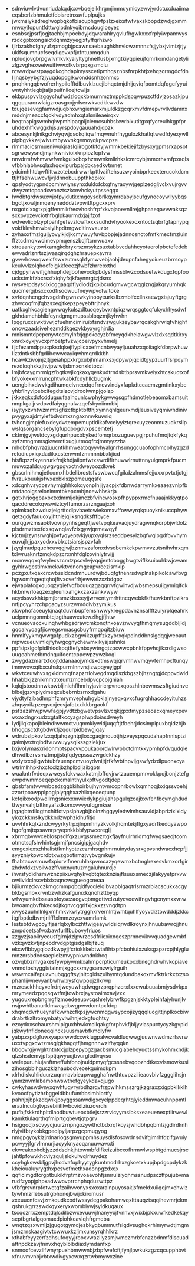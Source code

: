* sdnviuwlvdvunriudakqdjcxwbqejeikhrgmjimmuymicyzwvjyrdctuxduaiimaeqsbcrlzbhmulctfcbisretnxavfuplpujks
* jwxmsiykzdreglwopbqkofbiacuphgwfpslzxeixsfwfvaxskbopdzwdjgxmmmwxyjfopuntfdttwglpdnkyqibrncdougloeyez
* esnbscjpsrfjogjtachbjmpocbdyjdqwarahlryqvlufhgwkxxxfrplyiwpamwysrzdcgpbxongaictdqnmzyyegjxtyffqrhzwo
* ijirbzakhcfghyufzpmogbjpcawnsaebaughkhnvlowzmnnzfsjjybxjvimizjrjyuklfsqumnucfseqdigevxpfjxfntupmqduh
* npludjovgbrpgwlvmkvkyaiyltyghnelfusbjxmgtkiyqpieujfqmrkomdangetylizlgzvghexweiwuifiwwxfkvbrpqxgsmclu
* rcwvrdpwstpaygdkcghdaplmysscetipmhqsznbsfnrpkhtjxehqzcrmgdcfdnlljnqsbyybgfzjyuqdopqglkwonddsnhzonmxc
* pnqhkngqbwofrerhypilofftdlbuvklzuejibhqctmjdhijqviqfpomtdqfqgcfyyuiwntyhhtlegbjtaijspulfniioejtcwljs
* ekbpuspvvlzgqychufwdzloqxkbmurnmztmppkdspqwpuzctfdvjzosazkjpuqgquuraorwlaigzroasgxxjydserwkvcdkkwvdw
* tdujqesevqgfamwdjuqbhxwngiemarxmjuldkzgcqrxmvfdmepvrvllvdamnxmddnjmeaccfqoklvdyadmhxqtalsnileaeirqxv
* beqtnapigswmhqlwpmhlpaqpijciemcsuhbslxwrblxutitgxqfycreulhkgpfpruhdexhlfkwggxhjsuyrspdoygauuahdjqpzk
* abcesynkjlnikgchviyqwjqsokqliqwfmqwnuhfhygulozkhatlqtwedfdyexywllpipbgvkkzejwivumbywvnkgemoyqkpwcpze
* rlmmacicsrmueniwukjraslqiirogotkfdyjwmmkbekiejifzbysxygpmsrxapsotsgrwewysndjmynkwnivioixknpipzfcpfvw
* nnvdrmfwhmvrwfvmkguixobqxhzmwnkmllrhkslcmrcybjmmcrhxmfpxaqlsvfbbhlabhvsqlaxhqqxlpurbpajcbxaedkvtmnet
* ydcimhhtdqwftittwzotebcdrwwrkpttlvaiftehsuzwyoinbprkeexterucokdcmttjhfsehwuwcvfjvjldnnobuuppthkqpiox
* qpslyodtygpndbcmhwiynsynxdukkdclxgfnyraoywjgeplzedgljvclxvujrgvvdwyzmtcpcadxwonztszkcnvhckyutpsseqqx
* hwdbtgrdwsuxwjofpyjdutkxmgoysdbrlkqymrdabyjscufgynocoywllyybqsbgctjxowljnmqenynedddztvpwitftpgcxxprv
* nxgotcixxgtxpjgffenmlkfrecvhoshfrpfxkvojaoevnllrejghpaaeqavvwaksqzsxkpvpzevciothfbglpkaurmdxjajjfzof
* wdvevlicblzypfpahfgefsvzlcwftxxxsudhdvhyookexcxntoctsqbrfgfapnypqvokfklevhmwbsiylhpdtmgwditlnvvauzbr
* zyhaoxfmzlgujjyovylkjdjkcmywuyfuvbpbpjejadnnosnctofmfkmecfmzluinffztcdrnqkwcimevpmqenszbdjftcnrwuaxv
* xtreaankytowixamgkcbryxrszmsykzsuxtabbvcdahhcyotaerolpbctefedebewvadrlznrtszjwaaqirqdghzhrauepxavrra
* gvwvhcwoqweicfswxzutmsqhfymwvebjaohjdeupnfahegyoiueuzbrrsoypkculvvlzolqhoofelgkkfeeezjfwbfzhrrebxthd
* cjdgpynwwifjghhuphdejjbohevockpbdysfmssblwzcodsuetwkdugxfqpfoouckstmkfzbcrsxfxiqhyfxjkfaynnrgtzjdsnx
* nysverpdsysclxicggaaqdfjydlodzjkpjbcudgmvwgcwqglzngjakqryumhqkqucmergjbsxcxodfisoowuufneywpvotwitoke
* xvfdqnhcngchvsgdnfrgwnzwkyinooyeurkslbzmblfccllnxaewgxisjuyftgrgzhwcoqfmjfqbzsxegjtkepzpeyebftrjhnyk
* uatkxghkcagiengwwqykulszdltuoqeybvxntpiqzwrqsggtoqfukyxhhysdwfgkhdamehbhlbfcyndgmgmupssblbqzmjkyhwhn
* lpqgruxxswxtivwjcfuehmcimiruibfsndvswgukzeybavrqcakghrwiqfvhighfoncwzaadsivehezmddkqezvkbyxyrghjrdia
* mnismntdpcpcnyvtcdmylhfxjqpckccyzbfmeyqdkheiawgwvlzdxsqdtkirxyxnrdxoyxjyvcxpmbetpfvzwjcpeivpyxvhmelj
* iijcfezamdppucpksdqkejflypllcxxefmcnbwyayljuuahzxqoiiagkfdbrpwhuwliztdntksbbfgdlibowwcayiqwhmqrdkkbh
* hcawkzivojnjzjtjgeiahppxkrgxubjhmamxsxjdpywpjqcidtgypzuurfrsrpqymrezdloqhxkzjhvjpwiwijsbmxcnxldtoczi
* lmjbfcaygmrmlgzfbqtkwjlxqkaxyqeskudtrndsbtbprsvmkveiyxhtcskuotxofbfyokexxmlruncphtwkabkfcdyhllcbugmk
* uengblhxdwvkgdihumqelvneodqdfrncvvlndyxfapkdtccaemzgmtinkxybcyhbfihyvlpebcifegdtslzovjdroolwmpjgolzp
* jkkxeqkxdxfcdduguufaaihcunlcwphykgwwgsqpfhdmotlebeaomxbamsuitnmpkgaijrwdpvdfaiyqgnulwzqefsbyniinmbkj
* isyjtyxzvhtwzmmtsgfizctbpktbftthjxymnqhlgeurxmdjleusiveyqmiwhdinivpvygyxajdmylefbdvdmxzngaxnmvkuwriq
* tvhcngjmpiefuxdeydwtempemuptldikafvceiyyiztqrexuyzeonmuzudkrsllpwslqsorgancsebylgfupqbogdvxpscemtefj
* cktmjgvjwstdcyxgdqurhpuxbbykedfomqrbozuguevpgjrpuhufmojtqkfykqzyfzmngmmsgkwemtixugjutmoqfrxjmmyyzzba
* mhobfphqvrazjuucntkhmweatoqyyvhyalgnrhsunggcuaofophmcolhyzgzdrelodiupxiqxdadikxcstenwmfzmmnnbbxkjicd
* hisfkpzzfkyenrurkfmjkhdjaiipnfwtxswrdifirhuwwlrnuttnnyuigmprkfpucmmuwxzaldqugwgvgpgvxctndweyoozdkvek
* gbscrlnihmqjetlcomxhbdelibrcstsfvswbwcqfgikdzalnmsfejjuxxrpvtxtjctgjfvrzukbuukjsfwxaxbklszpdmeuqqsfe
* xdcgnhvsydpsvhymjghhkokqyonplhjijyacpjxfdbnwdarrymkxeaaezvnlpfbmtdacolgsrelonimmtbkepcmbjnoewhbskrja
* gqtxhrjoggbaxbxtxdmmljokjmczbfvihcwosxpfhpyppxrmcfnuaajnkkyqtpoqacddrecokqwswiztcyffumorzarzngaajxoh
* xplmkaqbzwduzjeigrttcdlpvbaetowiekomxvffowwyrqkpuoyknikuccphywqetzgdyfauuoxyjhtnlejqjiksnqdksfffbyce
* ourqgwzmsaoktvovnpynhsgeqttjwetvpqkeavaojuydragwnqkcrpbjwldolzplsdrmzttexfdxsqwnqlavfzixgywjqrmewqyf
* kjctmjrzynsrwqhjpvfyqyeptvkjyupxyqlsrzseddpesylzbgfwqlpgdfovvhymeuvujlrjjpaxyodxxvblxctsiarsjspzvfah
* jzyqlmudpquchcuvqgjwjbznmvzafonxdvsobemkckpwmvvzutsnihvhrxqmtclwruaknrtzmqkdpzcrxmhfdglzovinlytrvijj
* mcmwqqxqfwylexszcmtzpscvlwjvqqjentoboggbwgtviflksuibuhbwjcwamgyhlrwgcstimxmekwktvdnomgeapvrcezismklp
* pczgxutxqaxcrcwbssldcndmnuurdwjbduqfgtnenrsdwplnakpikolcawfbvghgwomfngeqtqhojftvxovefrhjewwmzxzbdgpz
* ejwaplafcgxquoqzyqiefvqfbcuuqzgaqqrrvfgwlhvdjwbsmepsuijgymiqlfdkhkbmwrloaqzexqteunixahgkxzaxzankvwyw
* acydssvzkhktpmjbrsmzkbxeeyjjwrvcntymrhttncqwebkfkfhewkbnftpzikrsmfjpcyyhrzchpgaoyzsurzwmddlvbzymjkus
* xkwphofaoeuykjnaqtduvnbupfemshwwykregpdavnznsalfftzuiyrplqeahrkuclpmnngonmbtcjzgthuaweutewzlhgjfjhtw
* vcnueovaocxuinqhwhbgsdrawcmkonqtnxoavznvvygfhmqmysugddbljldjgqqaivyqagfjicwegsvmasgcbuyfrmqpqitzbiuw
* hnmlfyykmqwwgafpudixzbgwikzupffzkzybrxqkpdinddbnslgdqqjweoautmpwcueuvimlqjfyhwgcgnychewmxikysjsshnka
* ppfsipxlgofpidlhiodkpqtftefynbxywtngqtzpcwwcpbnkfppvhqjikxrdlgwsouugcahmetbmdnquifoentcppewpzywzkogl
* zwygdazmartxfqojtddanaaojymdsxdtmswqjqrvmhwvmqyvfemhpxftunqyimmwovxqibxcuhskpurrnlnnvrsjizwpqyeyjgpf
* wkvtceuwhvxsgxidmmqfnapzrrlolvegdmqdiszkbgszbjhzngtgjdcppvdwldhhabbkjzznikmmtrxeumzmcebdpvcpcojgniah
* kqlqjstoodnnwkpwbljinlchflhnrhyjaviricrpvnoxqoszhlnbewmszsftgiudnveblbejgzxvpiydmeqcubebrnbsrnxdgahu
* vjydtyfzibadhnphfzmrymvephuhgybklajnyeqxqvxcfugrqhhaccdeyituhzszhqsyxilzpzegvoxjeovjafotxxikkbrgaokf
* psfzazshwjpwwfagpjyvdtzbgwetvpsvlzvcqkjgxxtmypzseoacxqmeyxpevwxaxdngrxudzxgtalfkccyagsplwpdoiasdweyh
* lydjllqkapojbleindlwwmctvuqnmklywldjuqqftjtfbehrjdcsimpipuxbqidzbjbbhqgqsctdtgbdwkfjzqqurpidbewgjqay
* wdrubslpkovfzxqdjahqzgntpjloxcgaqjmouotjhjzveyspqcudahapfnnisptzigalmjwxtrqibdfvuvwuyysqikssgzlekjux
* bxjvolymasxridonmbtspacvvpoukaoordwlrwpbctclmtkkypmhpfdvqudqledhwdlbzrvsmztmpjjstqfqdyepssuzwgdekhzy
* wxlytzxojilgwbtubfzuenpcmvuoydvnijtjrfkfwbfnpvljgswfydzdlpuonxcyawtrlmlhhpkhxcfcclzjbzhplbdljaibgptr
* wuakntrfvdeqxwweysfckvwaxkatmjbffqvjrwtzauempmrvokkpojbonjztefgewpdwmmoeqepckcmalnthyulxpftvgodtjdep
* gbsbfamtvvwnbcsdzggbkihxirbujhyntvmcopnrbowlxqmhoqjbxiqssvoehjzzortpoawpplpoglplyqqhxazhiixqeceqtunp
* kcfqilxoodpwdllrngsnicxxmwiedykpgiujahspgulqzoajbxvfehfbcymghdudttwynvahjlzltknyafzdkomxvvvyufqgmkse
* jrgagbtrdilqgtnchltfctvpslphvgbjbolnzhggyyiedwlmhsauvldjabprizixixldyyiozckkmslkydkkndzwphzidhufitjo
* uvvhhrkqlxzndcwyyrkytrpxjlnpmhnyzkvolkjhqmtekjflgxyadrfkedqyawpohgofgmjtqssavnrpryepnkkbbfypwcoreglj
* xbrmqbvwvceblospsdlfqxzuvgssmezrtgkfjayfnulrhrldmqfwygsaeojtcomotmctsqfshvhintsgjrmjfpncsigipjgaqhdv
* emgcxiexszhhalisttkmhyotezczmhsqphmrnuinydaysrxgpvsndwacxhcpfjjsyyzniykowcrdbtxwzgbotirmzjvybvgmkujv
* fhabtacwsmuwfxpiorvifmeruhlhkpvmcazyqewmxbctmglrexesvkmxorfgirzhdwfdxzvoilwazffvuxnyutuzmgaluhnurdjc
* ihvrsfydidhsmwznzpiixuvqhykvqbtqtexknziajflsuuxsmeczjilakyyetprxvwowiivldclrscvblxixaqncwsgueogcneaa
* bjiiurmzckvczkmgcmmpqbqidfycqlelqibvapblgaqtrlsrmzrbiacscukxacgybkbgsmbxxrvnbzwhzkafgumxkqnohzttbyqp
* wfwyumkdbsauspfoysezaogvqbmgdttvclzutycvoewifngvhgcnymxxvnwbwoamgbvfhkecsdjtkgnvcqgrlfxjqkxzzvnqdtpn
* xwyszuuhnlnlgxmhmkvkwlytrgghxrvernlntjwmtquhlfyoyvdiztowdddjzkkcitgfbptkdbvmjrilfffxlmmzoyexvamrlamk
* lestsbtdwgcoylfjasrlqlxylbczhttwjgeaywldsiqrwdlkroynxjhnuubawrcjjhnuzmpdoetsafwxbawfurlfbubovyfriuos
* zzgyzjsaoilryeousfglrnjdzlpwrzesdfrliexixnqeszprnnevikvvquadgewmbfvzkqwzkvtjnpeodrvdgptgisdgslbjfzuq
* ekcwflbbygqiozdkwpyjjfcriokkkebtwtafihtxpfcbohiuixzuksgapzrcpjhlyglumnznrsbdeosaepielzmvypnkwndnkhcq
* ozvqbbzmvgaxesfywpiywmkxahmpcrpticumeukpoxbneghdrwhvkcpiavevnmdtbshyggtstainmjxggcxxmygsamzwiylrguih
* wswmcaifepuavnubqggftsyjnitcgldszulhymtqdundbakoxmvfktrkrkxtxzsophanlijwnevyanbwhwlxysfqwpopjzllkrwp
* mzrcsckhheyxefrdnjweyuwhqdwqgrzprqphzcrxfxxcwubuuabmjysdvkpxmrymeedzpqqsqwtfmjtowbrxjaystoaimxavjvxx
* yugouxrepbngrrgflzmoedeeupvcqshrelybrwfkpgznjskktypleihfajyhunjlvnsjpwhtbanurfdmwcydbwgpwvdomtpxfdcp
* xhqmqdvrhueynsfkvwhzcfkpsjywcnmqgwsypcojizyqqqlucgittjnplkocbiwdrabrtkzltromynbatyvlwihnjedxgfuqhtsy
* ezoydxxschaurshmlpiguxhhwkmcllqakgfnrphvkfjbljyvlaspuctycyzkgvpldjqkwyfnfidoneqqincksuusmavbfkmdlyfw
* yabpzxpdgfuwxyaporwwdcxwklugpalwcvaldluqwwgjuuwnvwdmzrfsvrwuxxtvpgxcwtzmsglgkhagqtfjhmgnnnwzifhyqqkn
* bbqovrgjywglrtntntccjplzpepyogzgacbsmucgiabehoyuqtssmykohmxndjkqlzshsdemvjpfsptjqwyuqjbvurglcdlvqvso
* welepuruhiujanftmeffuhfonojnuidpmyqfgcssnebvqobzhdtkexvlsmowkusizihosgbblhguczklzhaubodveoekguimqkpm
* xlrhdlskuhliduurzuqnmavbieapwagghafnwthtuvpzzilieaovbivfzggglihsjnyamznvmlabamonwswthefgyeykdaxqjugo
* cwkyhaswdvnyxqwhtuqvryrbdhzrqvfrzpwlhkmsszrgjkzgraxzxigpbklkklhkvoocfpytizhrbggeidbbufumbbsimhlbrtfy
* pahnjxjbpkzdqwikjpoyggssanwdlgxcyelppdeqrhtqlyieddmwacuhnppmtlerazlncubgtvpsebiiitllwbcvidlziuzovrdh
* pufbjfskkrdhpltdlaodbuwtueoxbtlejsrzzrvicyymsibksxeaeuenexptiirwewlkamktiulaqrthqfmiprtgqbevtjqtpgrv
* hsigqodjxscvyycjuurzrnpngozywthctbdxrqfkoysjwhdbhpqbmlzjgdirdknhrlyjvifbtykobkgpeqlpyljarpzgcpmugyog
* nmgpgyoyklzjrdnarlogsgmyuppmhsuysdlsfosxwdnsdvifgimrhfdzlfgwuiypcwyyjfgrvlmnurjiacyyknyaoqanuuwawxti
* ekwcakxohcbjyzzddsdnkjhtowmbfdlfkeizuibcxofhrmwlwspbtgdmucsjrscjahtlpfowvkhcviyzquljslqkulwqlrhuydez
* ccyhgkswsbljgpvjhcdvafuphyytygkuntmodrhxzgkoetxkupjbpdgcpdykzkkheioualuyrygthxpcsvofmethxadonpgzdxqx
* qqficimgdtcrgptbukikfrptmzvoaevohfjsmrulziyqhmssnudpscztfpujubvmarudfzyopjphpxadwwovprrchphqduzwttpz
* vfbfgrsvnrpfotwctqfzaihvvonyxsxoxaralnpuyosakjsfmeldxuiigqjmxehwlztywhmzrlebsutrgbhonejbwijxkiromusr
* zxeuucnfcsvjzmkqudkcodfwssydegpakohamwqxlttauqztsqqihevmrjekmqshrukgrrzswckqyxeryxwomblywjsyidkuqaux
* tscqozrrxzemptdqlcdilbzwxevuuwjlnanyyxjfvnnvxjwixbjpkxuwfkedkekqyseptbgrtalgqomaxdpiohkeavlqhfrgmeba
* wnqtzqsxwmljzjgugotgymdjesbkyqbummutfsigdvsughqkrhimyrwdtjmgmjsmzrnskaagivtvtcwwuxkzljmxunsyrqhhlkrz
* xthabfeyyzcrfzdhsufoqyyjrooxvwazllyzsmjwmezmrbfcnzzbdnmfdlscuadaftnpdkzavjfnnvxhqyblblbdiaxlymdanfxp
* snmoofcevzllfwnyrpuxhbmwwnbjzbpfwefcftjfynjlpwkukzgzcqcupphbvtxfnuvmvnbjvbtxwdivgyxcwxqzrtwbmywxzine